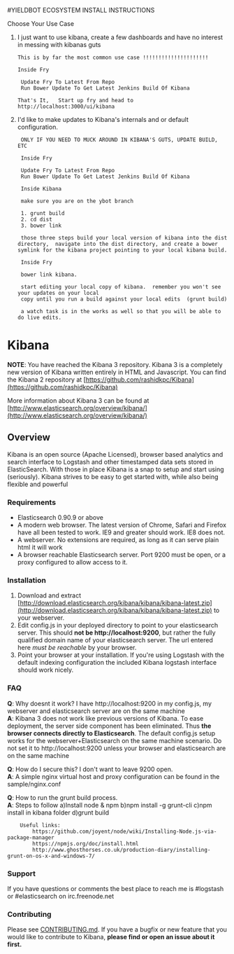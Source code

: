 #YIELDBOT ECOSYSTEM INSTALL INSTRUCTIONS

Choose Your Use Case

1. I just want to use kibana, create a few dashboards and have no interest in messing with kibanas guts
       
	   This is by far the most common use case !!!!!!!!!!!!!!!!!!!!!  

       Inside Fry

		Update Fry To Latest From Repo
		Run Bower Update To Get Latest Jenkins Build Of Kibana

	   That's It,   Start up fry and head to http://localhost:3000/ui/kibana
	   

2. I'd like to make updates to Kibana's internals and or default configuration.

		ONLY IF YOU NEED TO MUCK AROUND IN KIBANA'S GUTS, UPDATE BUILD, ETC

        Inside Fry

		Update Fry To Latest From Repo
		Run Bower Update To Get Latest Jenkins Build Of Kibana

        Inside Kibana

        make sure you are on the ybot branch

        1. grunt build
        2. cd dist
        3. bower link

        those three steps build your local version of kibana into the dist directory,  navigate into the dist directory, and create a bower symlink for the kibana project pointing to your local kibana build.

        Inside Fry

        bower link kibana.

        start editing your local copy of kibana.  remember you won't see your updates on your local
        copy until you run a build against your local edits  (grunt build)

        a watch task is in the works as well so that you will be able to do live edits.



# Kibana

__NOTE__: You have reached the Kibana 3 repository.
Kibana 3 is a completely new version of Kibana written entirely in HTML and Javascript. You can find
the Kibana 2 repository at [https://github.com/rashidkpc/Kibana](https://github.com/rashidkpc/Kibana)

More information about Kibana 3 can be found at [http://www.elasticsearch.org/overview/kibana/](http://www.elasticsearch.org/overview/kibana/)

## Overview

Kibana is an open source (Apache Licensed), browser based analytics and search interface to Logstash
and other timestamped data sets stored in ElasticSearch. With those in place Kibana is a snap to
setup and start using (seriously). Kibana strives to be easy to get started with, while also being
flexible and powerful

### Requirements
* Elasticsearch 0.90.9 or above
* A modern web browser. The latest version of Chrome, Safari and Firefox have all been tested to
work. IE9 and greater should work. IE8 does not.
* A webserver. No extensions are required, as long as it can serve plain html it will work
* A browser reachable Elasticsearch server. Port 9200 must be open, or a proxy configured to allow
access to it.

### Installation

1. Download and extract [http://download.elasticsearch.org/kibana/kibana/kibana-latest.zip](http://download.elasticsearch.org/kibana/kibana/kibana-latest.zip) to your webserver.
2. Edit config.js in your deployed directory to point to your elasticsearch server. This should __not be
http://localhost:9200__, but rather the fully qualified domain name of your elasticsearch server.
The url entered here _must be reachable_ by your browser.
3. Point your browser at your installation. If you're using Logstash with the default indexing
configuration the included Kibana logstash interface should work nicely.

### FAQ
__Q__: Why doesnt it work? I have http://localhost:9200 in my config.js, my webserver and elasticsearch
server are on the same machine  
__A__: Kibana 3 does not work like previous versions of Kibana. To ease deployment, the server side
component has been eliminated. Thus __the browser connects directly to Elasticsearch__. The default
config.js setup works for the webserver+Elasticsearch on the same machine scenario. Do not set it
to http://localhost:9200 unless your browser and elasticsearch are on the same machine

__Q__: How do I secure this? I don't want to leave 9200 open.  
__A__: A simple nginx virtual host and proxy configuration can be found in the sample/nginx.conf

__Q__: How to run the grunt build process.  
__A__: Steps to follow 
        a)Install node & npm 
        b)npm install -g grunt-cli
        c)npm install in kibana folder
        d)grunt build
        
        Useful links:
        	https://github.com/joyent/node/wiki/Installing-Node.js-via-package-manager
        	https://npmjs.org/doc/install.html
        	http://www.ghosthorses.co.uk/production-diary/installing-grunt-on-os-x-and-windows-7/

### Support

If you have questions or comments the best place to reach me is #logstash or #elasticsearch on irc.freenode.net

### Contributing

Please see [CONTRIBUTING.md](https://github.com/elasticsearch/kibana/blob/master/CONTRIBUTING.md). 
If you have a bugfix or new feature that you would like to contribute to Kibana, **please find or open an issue 
about it first.** 
